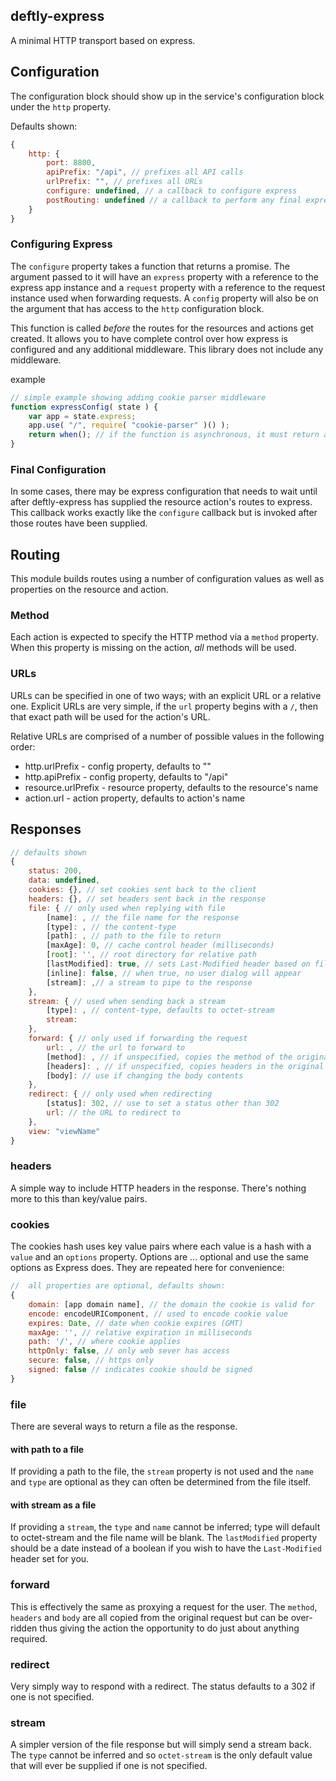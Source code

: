 ## deftly-express
A minimal HTTP transport based on express. 

## Configuration
The configuration block should show up in the service's configuration block under the `http` property. 

Defaults shown:
```js
{
	http: {
		port: 8800,
		apiPrefix: "/api", // prefixes all API calls
		urlPrefix: "", // prefixes all URLs
		configure: undefined, // a callback to configure express
		postRouting: undefined // a callback to perform any final express configuration 
	}
}
```

### Configuring Express
The `configure` property takes a function that returns a promise. The argument passed to it will have an `express` property with a reference to the express app instance and a `request` property with a reference to the request instance used when forwarding requests. A `config` property will also be on the argument that has access to the `http` configuration block.

This function is called *before* the routes for the resources and actions get created. It allows you to have complete control over how express is configured and any additional middleware. This library does not include any middleware.

example
```js
// simple example showing adding cookie parser middleware
function expressConfig( state ) {
	var app = state.express;
	app.use( "/", require( "cookie-parser" )() );
	return when(); // if the function is asynchronous, it must return a promise
}
```

### Final Configuration
In some cases, there may be express configuration that needs to wait until after deftly-express has supplied the resource action's routes to express. This callback works exactly like the `configure` callback but is invoked after those routes have been supplied. 

## Routing
This module builds routes using a number of configuration values as well as properties on the resource and action.

### Method
Each action is expected to specify the HTTP method via a `method` property. When this property is missing on the action, *all* methods will be used.

### URLs
URLs can be specified in one of two ways; with an explicit URL or a relative one. Explicit URLs are very simple, if the `url` property begins with a `/`, then that exact path will be used for the action's URL.

Relative URLs are comprised of a number of possible values in the following order:

 * http.urlPrefix - config property, defaults to ""
 * http.apiPrefix - config property, defaults to "/api"
 * resource.urlPrefix - resource property, defaults to the resource's name
 * action.url - action property, defaults to action's name

## Responses

```javascript
// defaults shown
{
	status: 200,
	data: undefined,
	cookies: {}, // set cookies sent back to the client
	headers: {}, // set headers sent back in the response
	file: { // only used when replying with file
		[name]: , // the file name for the response
		[type]: , // the content-type
		[path]: , // path to the file to return
		[maxAge]: 0, // cache control header (milliseconds)
		[root]: '', // root directory for relative path
		[lastModified]: true, // sets Last-Modified header based on file system
		[inline]: false, // when true, no user dialog will appear
		[stream]: ,// a stream to pipe to the response
	},
	stream: { // used when sending back a stream
		[type]: , // content-type, defaults to octet-stream
		stream:
	},
	forward: { // only used if forwarding the request
		url: , // the url to forward to
		[method]: , // if unspecified, copies the method of the original request
		[headers]: , // if unspecified, copies headers in the original request
		[body]: // use if changing the body contents
	},
	redirect: { // only used when redirecting
		[status]: 302, // use to set a status other than 302
		url: // the URL to redirect to
	},
	view: "viewName"
}
```

### headers
A simple way to include HTTP headers in the response. There's nothing more to this than key/value pairs.

### cookies
The cookies hash uses key value pairs where each value is a hash with a `value` and an `options` property. Options are ... optional and use the same options as Express does. They are repeated here for convenience:

```js
//  all properties are optional, defaults shown:
{
	domain: [app domain name], // the domain the cookie is valid for
	encode: encodeURIComponent, // used to encode cookie value
	expires: Date, // date when cookie expires (GMT)
	maxAge: '', // relative expiration in milliseconds
	path: '/', // where cookie applies
	httpOnly: false, // only web sever has access
	secure: false, // https only
	signed: false // indicates cookie should be signed
}
```

### file
There are several ways to return a file as the response. 

#### with path to a file
If providing a path to the file, the `stream` property is not used and the `name` and `type` are optional as they can often be determined from the file itself.

#### with stream as a file
If providing a `stream`, the `type` and `name` cannot be inferred; type will default to octet-stream and the file name will be blank. The `lastModified` property should be a date instead of a boolean if you wish to have the `Last-Modified` header set for you.

### forward
This is effectively the same as proxying a request for the user. The `method`, `headers` and `body` are all copied from the original request but can be over-ridden thus giving the action the opportunity to do just about anything required.

### redirect
Very simply way to respond with a redirect. The status defaults to a 302 if one is not specified.

### stream
A simpler version of the file response but will simply send a stream back. The `type` cannot be inferred and so `octet-stream` is the only default value that will ever be supplied if one is not specified.
